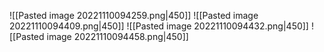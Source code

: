 
![[Pasted image 20221110094259.png|450]]
![[Pasted image 20221110094409.png|450]]
![[Pasted image 20221110094432.png|450]]
![[Pasted image 20221110094458.png|450]]
